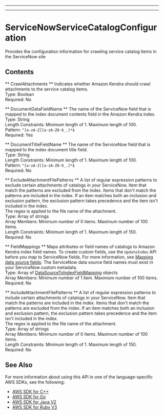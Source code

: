 --------

--------

# ServiceNowServiceCatalogConfiguration<a name="API_ServiceNowServiceCatalogConfiguration"></a>

Provides the configuration information for crawling service catalog items in the ServiceNow site

## Contents<a name="API_ServiceNowServiceCatalogConfiguration_Contents"></a>

 ** CrawlAttachments **   <a name="Kendra-Type-ServiceNowServiceCatalogConfiguration-CrawlAttachments"></a>
Indicates whether Amazon Kendra should crawl attachments to the service catalog items\.   
Type: Boolean  
Required: No

 ** DocumentDataFieldName **   <a name="Kendra-Type-ServiceNowServiceCatalogConfiguration-DocumentDataFieldName"></a>
The name of the ServiceNow field that is mapped to the index document contents field in the Amazon Kendra index\.  
Type: String  
Length Constraints: Minimum length of 1\. Maximum length of 100\.  
Pattern: `^[a-zA-Z][a-zA-Z0-9_.]*$`   
Required: Yes

 ** DocumentTitleFieldName **   <a name="Kendra-Type-ServiceNowServiceCatalogConfiguration-DocumentTitleFieldName"></a>
The name of the ServiceNow field that is mapped to the index document title field\.  
Type: String  
Length Constraints: Minimum length of 1\. Maximum length of 100\.  
Pattern: `^[a-zA-Z][a-zA-Z0-9_.]*$`   
Required: No

 ** ExcludeAttachmentFilePatterns **   <a name="Kendra-Type-ServiceNowServiceCatalogConfiguration-ExcludeAttachmentFilePatterns"></a>
A list of regular expression patterns to exclude certain attachments of catalogs in your ServiceNow\. Item that match the patterns are excluded from the index\. Items that don't match the patterns are included in the index\. If an item matches both an inclusion and exclusion pattern, the exclusion pattern takes precedence and the item isn't included in the index\.  
The regex is applied to the file name of the attachment\.  
Type: Array of strings  
Array Members: Minimum number of 0 items\. Maximum number of 100 items\.  
Length Constraints: Minimum length of 1\. Maximum length of 150\.  
Required: No

 ** FieldMappings **   <a name="Kendra-Type-ServiceNowServiceCatalogConfiguration-FieldMappings"></a>
Maps attributes or field names of catalogs to Amazon Kendra index field names\. To create custom fields, use the `UpdateIndex` API before you map to ServiceNow fields\. For more information, see [Mapping data source fields](https://docs.aws.amazon.com/kendra/latest/dg/field-mapping.html)\. The ServiceNow data source field names must exist in your ServiceNow custom metadata\.  
Type: Array of [DataSourceToIndexFieldMapping](API_DataSourceToIndexFieldMapping.md) objects  
Array Members: Minimum number of 1 item\. Maximum number of 100 items\.  
Required: No

 ** IncludeAttachmentFilePatterns **   <a name="Kendra-Type-ServiceNowServiceCatalogConfiguration-IncludeAttachmentFilePatterns"></a>
A list of regular expression patterns to include certain attachments of catalogs in your ServiceNow\. Item that match the patterns are included in the index\. Items that don't match the patterns are excluded from the index\. If an item matches both an inclusion and exclusion pattern, the exclusion pattern takes precedence and the item isn't included in the index\.  
The regex is applied to the file name of the attachment\.  
Type: Array of strings  
Array Members: Minimum number of 0 items\. Maximum number of 100 items\.  
Length Constraints: Minimum length of 1\. Maximum length of 150\.  
Required: No

## See Also<a name="API_ServiceNowServiceCatalogConfiguration_SeeAlso"></a>

For more information about using this API in one of the language\-specific AWS SDKs, see the following:
+  [AWS SDK for C\+\+](https://docs.aws.amazon.com/goto/SdkForCpp/kendra-2019-02-03/ServiceNowServiceCatalogConfiguration) 
+  [AWS SDK for Go](https://docs.aws.amazon.com/goto/SdkForGoV1/kendra-2019-02-03/ServiceNowServiceCatalogConfiguration) 
+  [AWS SDK for Java V2](https://docs.aws.amazon.com/goto/SdkForJavaV2/kendra-2019-02-03/ServiceNowServiceCatalogConfiguration) 
+  [AWS SDK for Ruby V3](https://docs.aws.amazon.com/goto/SdkForRubyV3/kendra-2019-02-03/ServiceNowServiceCatalogConfiguration) 